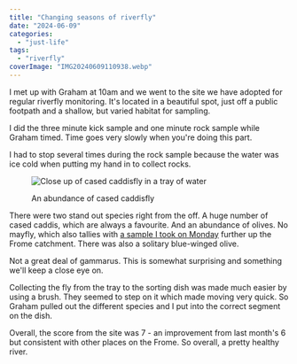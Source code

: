```yaml
---
title: "Changing seasons of riverfly"
date: "2024-06-09"
categories: 
  - "just-life"
tags: 
  - "riverfly"
coverImage: "IMG20240609110938.webp"
---
```


I met up with Graham at 10am and we went to the site we have adopted for regular riverfly monitoring. It's located in a beautiful spot, just off a public footpath and a shallow, but varied habitat for sampling.

I did the three minute kick sample and one minute rock sample while Graham timed. Time goes very slowly when you're doing this part.

I had to stop several times during the rock sample because the water was ice cold when putting my hand in to collect rocks.

<figure>

![Close up of cased caddisfly in a tray of water](images/IMG20240609110849-1024x576.webp)

<figcaption>

An abundance of cased caddisfly

</figcaption>

</figure>

There were two stand out species right from the off. A huge number of cased caddis, which are always a favourite. And an abundance of olives. No mayfly, which also tallies with [a sample I took on Monday](https://diary.uncountable.uk/2024/06/signs-of-river-life/) further up the Frome catchment. There was also a solitary blue-winged olive.

Not a great deal of gammarus. This is somewhat surprising and something we'll keep a close eye on.

Collecting the fly from the tray to the sorting dish was made much easier by using a brush. They seemed to step on it which made moving very quick. So Graham pulled out the different species and I put into the correct segment on the dish.

Overall, the score from the site was 7 - an improvement from last month's 6 but consistent with other places on the Frome. So overall, a pretty healthy river.
